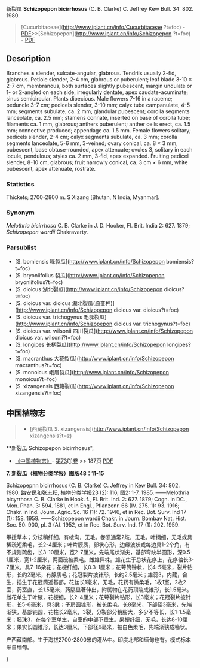 新裂瓜 **Schizopepon bicirrhosus** (C. B. Clarke) C. Jeffrey Kew Bull. 34: 802. 1980.

> [Cucurbitaceae](http://www.iplant.cn/info/Cucurbitaceae ?t=foc) - [PDF](http://iplant.cn/foc/pdf/Cucurbitaceae.pdf)>>[Schizopepon](http://www.iplant.cn/info/Schizopepon ?t=foc) - [PDF](http://www.iplant.cn/foc/pdf/Schizopepon.pdf)

## Description

Branches ± slender, sulcate-angular, glabrous. Tendrils usually 2-fid, glabrous. Petiole slender, 2-4 cm, glabrous or puberulent; leaf blade 3-10 × 2-7 cm, membranous, both surfaces slightly pubescent, margin undulate or 1- or 2-angled on each side, irregularly dentate, apex caudate-acuminate; sinus semicircular. Plants dioecious. Male flowers 7-16 in a raceme; peduncle 3-7 cm; pedicels slender, 3-10 mm; calyx tube campanulate, 4-5 mm; segments subulate, ca. 2 mm, glandular pubescent; corolla segments lanceolate, ca. 2.5 mm; stamens connate, inserted on base of corolla tube; filaments ca. 1 mm, glabrous; anthers puberulent; anther cells erect, ca. 1.5 mm; connective produced; appendage ca. 1.5 mm. Female flowers solitary; pedicels slender, 2-4 cm; calyx segments subulate, ca. 3 mm; corolla segments lanceolate, 5-6 mm, 3-veined; ovary conical, ca. 8 × 3 mm, pubescent, base obtuse-rounded, apex attenuate; ovules 3, solitary in each locule, pendulous; styles ca. 2 mm, 3-fid, apex expanded. Fruiting pedicel slender, 8-10 cm, glabrous; fruit narrowly conical, ca. 3 cm × 6 mm, white pubescent, apex attenuate, rostrate.

### Statistics
Thickets; 2700-2800 m. S Xizang [Bhutan, N India, Myanmar].

### Synonym
*Melothria bicirrhosa* C. B. Clarke in J. D. Hooker, Fl. Brit. India 2: 627. 1879; *Schizopepon wardii* Chakravarty.

### Parsublist

* [S.  bomiensis  喙裂瓜](http://www.iplant.cn/info/Schizopepon bomiensis?t=foc)
* [S.  bryoniifolius  裂瓜](http://www.iplant.cn/info/Schizopepon bryoniifolius?t=foc)
* [S.  dioicus  湖北裂瓜](http://www.iplant.cn/info/Schizopepon dioicus?t=foc)
* [S.  dioicus var. dioicus  湖北裂瓜(原变种)](http://www.iplant.cn/info/Schizopepon dioicus var. dioicus?t=foc)
* [S.  dioicus var. trichogynus  毛蕊裂瓜](http://www.iplant.cn/info/Schizopepon dioicus var. trichogynus?t=foc)
* [S.  dioicus var. wilsonii  四川裂瓜](http://www.iplant.cn/info/Schizopepon dioicus var. wilsonii?t=foc)
* [S.  longipes  长柄裂瓜](http://www.iplant.cn/info/Schizopepon longipes?t=foc)
* [S.  macranthus  大花裂瓜](http://www.iplant.cn/info/Schizopepon macranthus?t=foc)
* [S.  monoicus  峨眉裂瓜](http://www.iplant.cn/info/Schizopepon monoicus?t=foc)
* [S.  xizangensis  西藏裂瓜](http://www.iplant.cn/info/Schizopepon xizangensis?t=foc)

## 中国植物志

> * [西藏裂瓜  S.  xizangensis](http://www.iplant.cn/info/Schizopepon xizangensis?t=z)

**新裂瓜 Schizopepon bicirrhosus",

* [《中国植物志》](http://www.iplant.cn/frps)- [第73(1)卷](http://www.iplant.cn/frps/vol/73(1)) >> 187页 [PDF](http://www.iplant.cn/frps/pdf/73(1)/187.PDF)

**7. 新裂瓜（植物分类学报）图版48：11-15**

Schizopepnn bicirrhosus (C. B. Clarke) C. Jeffrey in Kew Bull. 34: 802. 1980. 路安民和张志耘, 植物分类学报23 (2): 116, 图2: 1-7. 1985. ——Melothria bicyrrhosa C. B. Clarke in Hook. f., Fl. Brit. Ind. 2: 627. 1879; Cogn. in DC., Mon. Phan. 3: 594. 1881, et in Engl., Pflanzenr. 66 (IV. 275. 1): 93. 1916; Chakr. in Ind. Journ. Agric. Sc. 16 (1): 72. 1946, et in Rec. Bot. Surv. Ind 17 (1): 158. 1959. ——Schizopepon wardii Chakr. in Journ. Bombav Nat. Hist. Soc. 50: 900, pl. 3 (A). 1952, et in Rec. Bot. Surv. Ind. 17 (1): 202. 1959.

攀援草本；分枝稍纤细，有棱沟，无毛。卷须通常2歧，无毛。叶柄细，无毛或具稀疏短柔毛，长2-4厘米；叶片膜质，卵状心形，边缘波状或每边具1-2个角，有不规则疏齿，长3-10厘米，宽2-7厘米，先端尾状渐尖，基部弯缺半圆形，深0.5-1厘米，宽1-2厘米，两面疏被柔毛。雌雄异株。雄花生于总状花序上，花序轴长3-7厘米，具7-16朵花；花梗纤细，长0.3-1厘米；花萼筒钟状，长4-5毫米，裂片钻形，长约2毫米，有腺质毛；花冠裂片披针形，长约2.5毫米；雄蕊3，内藏，合生，插生于花冠筒近基部，花丝长1毫米，无毛，花药有微柔毛，1枚1室，2枚2室，药室直，长1.5毫米，药隔显著伸出，附属物在花药顶端成锥形，长1.5毫米。雌花单生于叶腋，花梗细，长2-4厘米；花萼裂片钻形，长3毫米；花冠裂片披针形，长5-6毫米，具3脉；子房圆锥形，被长柔毛，长8毫米，下部径3毫米，先端渐狭，基部钝圆，花柱长2毫米，3裂，分裂部分稍膨大，多少不等长，长1-1.5毫米；胚珠3，在每个室单生，自室的中部下垂生。果梗纤细，无毛，长达8-10厘米；果实长圆锥形，长达3厘米，下部径6毫米，被白色柔毛，先端渐狭成喙状。

产西藏南部。生于海拔2700-2800米的灌丛中。印度北部和缅甸也有。模式标本采自缅甸。

}